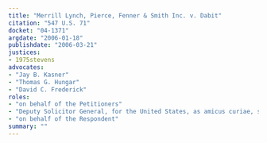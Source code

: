 ```yaml
---
title: "Merrill Lynch, Pierce, Fenner & Smith Inc. v. Dabit"
citation: "547 U.S. 71"
docket: "04-1371"
argdate: "2006-01-18"
publishdate: "2006-03-21"
justices:
- 1975stevens
advocates:
- "Jay B. Kasner"
- "Thomas G. Hungar"
- "David C. Frederick"
roles:
- "on behalf of the Petitioners"
- "Deputy Solicitor General, for the United States, as amicus curiae, supporting the Petitioner"
- "on behalf of the Respondent"
summary: ""
---
```


